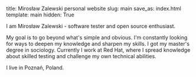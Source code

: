 title: Mirosław Zalewski personal website
slug: main
save_as: index.html
template: main
hidden: True

I am Mirosław Zalewski - software tester and open source enthusiast.

My goal is to go beyond what's simple and obvious. I'm constantly looking for ways to deepen my knowledge and sharpen my skills. I got my master's degree in sociology. Currently I work at Red Hat, where I spread knowledge about skilled testing and challenge my own technical abilities.

I live in Poznań, Poland.
